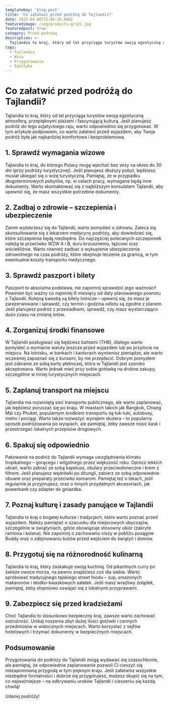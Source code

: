 ```yaml
---
templateKey: 'blog-post'
title: 'Co załatwić przed podróżą do Tajlandii?'
date: 2025-04-06T15:04:10.000Z
featuredimage: /img/products-grid1.jpg
featuredpost: true
category: Przed podróżą
description: >-
  Tajlandia to kraj, który od lat przyciąga turystów swoją egzotyczną atmosferą, przepięknymi plażami i fascynującą kulturą. Jeśli planujesz podróż do tego azjatyckiego raju, warto odpowiednio się przygotować.
tags:
  - Tajlandia
  - Wiza
  - Przygotowania
  - Egoztyka
---
```


# Co załatwić przed podróżą do Tajlandii?

Tajlandia to kraj, który od lat przyciąga turystów swoją egzotyczną atmosferą, przepięknymi plażami i fascynującą kulturą. Jeśli planujesz podróż do tego azjatyckiego raju, warto odpowiednio się przygotować. W tym artykule podpowiem, co warto załatwić przed wyjazdem, aby Twoja podróż była jak najbardziej komfortowa i bezproblemowa.

## 1. Sprawdź wymagania wizowe

Tajlandia to kraj, do którego Polacy mogą wjechać bez wizy na okres do 30 dni (przy podróży turystycznej). Jeśli planujesz dłuższy pobyt, będziesz musiał ubiegać się o wizę turystyczną. Pamiętaj, że w przypadku długoterminowych pobytów, np. w celach pracy, wymagane będą inne dokumenty. Warto skontaktować się z najbliższym konsulatem Tajlandii, aby upewnić się, że masz wszystkie potrzebne dokumenty.

## 2. Zadbaj o zdrowie – szczepienia i ubezpieczenie

Zanim wybierzesz się do Tajlandii, warto pomyśleć o zdrowiu. Zaleca się skonsultowanie się z lekarzem medycyny podróży, aby dowiedzieć się, które szczepienia będą niezbędne. Do najczęściej polecanych szczepionek należą te przeciwko WZW A i B, duru brzusznemu, tężcowi oraz wściekliźnie. Warto również zadbać o wykupienie ubezpieczenia zdrowotnego na czas podróży, które obejmuje leczenie za granicą, w tym ewentualne koszty transportu medycznego.

## 3. Sprawdź paszport i bilety

Paszport to absolutna podstawa, nie zapomnij sprawdzić jego ważności! Powinien być ważny co najmniej 6 miesięcy od daty planowanego powrotu z Tajlandii. Kolejną kwestią są bilety lotnicze – upewnij się, że masz je zarezerwowane i sprawdź, czy termin i godzina odlotu są zgodne z planem. Jeśli planujesz podróż z przesiadkami, sprawdź, czy masz wystarczająco dużo czasu na zmianę lotów.

## 4. Zorganizuj środki finansowe

W Tajlandii posługiwać się będziesz bahtami (THB), dlatego warto pomyśleć o wymianie waluty jeszcze przed wyjazdem lub po przylocie na miejscu. Na lotnisku, w bankach i kantorach wymienisz pieniądze, ale warto wcześniej zapoznać się z kursami, by nie przepłacić. Dobrym pomysłem jest zabranie ze sobą karty płatniczej, która w Tajlandii jest szeroko akceptowana. Warto jednak mieć przy sobie gotówkę na drobne zakupy, szczególnie w mniej turystycznych miejscach.

## 5. Zaplanuj transport na miejscu

Tajlandia ma rozwiniętą sieć transportu publicznego, ale warto zaplanować, jak będziesz poruszać się po kraju. W miastach takich jak Bangkok, Chiang Mai czy Phuket, popularnym środkiem transportu są tuk-tuki, autobusy, metro i pociągi. Warto także rozważyć wynajem skutera – to popularny sposób podróżowania po wyspach, ale pamiętaj, żeby zawsze nosić kask i przestrzegać lokalnych przepisów drogowych.

## 6. Spakuj się odpowiednio

Pakowanie na podróż do Tajlandii wymaga uwzględnienia klimatu tropikalnego – gorącego i wilgotnego przez większość roku. Oprócz lekkich ubrań, warto zabrać ze sobą kapelusz, okulary przeciwsłoneczne i krem z filtrem. Jeśli planujesz wędrówki po dżungli, zabierz ze sobą odpowiednie obuwie oraz preparaty przeciwko komarom. Pamiętaj też o lekach, jeśli regularnie je przyjmujesz, oraz o innych przydatnych akcesoriach, jak powerbank czy adapter do gniazdka.

## 7. Poznaj kulturę i zasady panujące w Tajlandii

Tajlandia to kraj o bogatej kulturze i tradycjach, które warto poznać przed wyjazdem. Należy pamiętać o szacunku dla miejscowych obyczajów, szczególnie w świątyniach, gdzie obowiązuje stosowny ubiór (zakryte ramiona i kolana). Nie zapomnij o zachowaniu ciszy w pobliżu posągów Buddy oraz o zdejmowaniu butów przed wejściem do świątyń i domów.

## 8. Przygotuj się na różnorodność kulinarną

Tajlandia to kraj, który zaskakuje swoją kuchnią. Od pikantnych curry po świeże owoce morza, na pewno znajdziesz coś dla siebie. Warto spróbować tradycyjnego tajskiego street foodu – zup, smażonych makaronów i słodko-kwaskowych sałatek. Jeśli masz wrażliwy żołądek, pamiętaj, żeby stopniowo oswajać się z lokalnymi przyprawami.

## 9. Zabezpiecz się przed kradzieżami

Choć Tajlandia to stosunkowo bezpieczny kraj, zawsze warto zachować ostrożność. Unikaj noszenia zbyt dużej ilości gotówki i cennych przedmiotów w widocznych miejscach. Warto korzystać z sejfów hotelowych i trzymać dokumenty w bezpiecznych miejscach.

## Podsumowanie

Przygotowania do podróży do Tajlandii mogą wydawać się czasochłonne, ale pamiętaj, że odpowiednie zaplanowanie pozwoli Ci cieszyć się niezapomnianą przygodą w tym pięknym kraju. Jeśli załatwisz wszystkie niezbędne formalności i dobrze się przygotujesz, możesz skupić się na tym, co najważniejsze – na odkrywaniu uroków Tajlandii i cieszeniu się każdą chwilą!

Udanej podróży!
